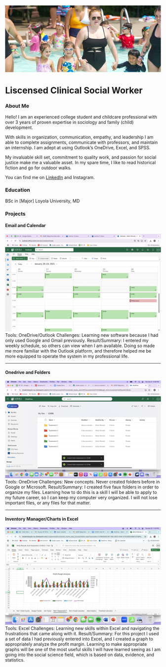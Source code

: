 ![BANNER](Banner.jpeg)
# Liscensed Clinical Social Worker

### About Me 
Hello! I am an experienced college student and childcare professional with over 3 years of proven expertise in sociology and family (child) development. 


With skills in organization, communication, empathy, and leadership I am able to complete assignments, communicate with professors, and maintain an internship. I am adept at using Outlook’s OneDrive, Excel, and SPSS. 


My invaluable skill set, commitment to quality work, and passion for social justice make me a valuable asset.  In my spare time, I like to read historical fiction and go for outdoor walks. 


You can find me on [LinkedIn](https://www.linkedin.com/in/molly-wisinski-485707361) and Instagram.

### Education 
BSc in [Major]
Loyola University, MD

### Projects

#### Email and Calendar
 ![PROJECT 1](Calendar.jpg)
Tools: OneDrive/Outlook
Challenges: Learning new software because I had only used Google and Gmail previously.
Result/Summary: I entered my weekly schedule, so others can view when I am available. Doing so made me more familiar with the Outlook platform, and therefore helped me be more equipped to operate the system in my professional life.

***
#### Onedrive and Folders
 ![PROJECT 2](Folder.png)
Tools: OneDrive
Challenges: New concepts. Never created folders before in Google or Microsoft. 
Result/Summary: I created five faux folders in order to organize my files. Learning how to do this is a skill I will be able to apply to my future career, so I can keep my computer very organized. I will not lose important files, or any files for that matter. 


***
#### Inventory Manager/Charts in Excel
![Excel graph](GraphExcel.png)
Tools: Excel
Challenges: Learning new skills within Excel and navigating the frustrations that came along with it.
Result/Summary: For this project I used a set of data I had previously entered into Excel, and I created a graph to appropriately analyze the profit margin. Learning to make appropriate graphs will be one of the most useful skills I will have learned seeing as I am going into the social science field, which is based on data, evidence, and statistics. 

